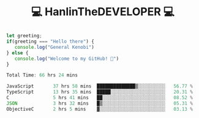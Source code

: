 # <p align="center"> 💻 HanlinTheDEVELOPER 💻 </p>
 ```js
let greeting;
 if(greeting === "Hello there") {
    console.log("General Kenobi")
} else { 
    console.log("Welcome to my GitHub! 👋")
}
```



<!--START_SECTION:waka-->

```js
Total Time: 66 hrs 24 mins

JavaScript       37 hrs 58 mins  ██████████████▒░░░░░░░░░░   56.77 %
TypeScript       13 hrs 35 mins  █████░░░░░░░░░░░░░░░░░░░░   20.31 %
C                5 hrs 41 mins   ██░░░░░░░░░░░░░░░░░░░░░░░   08.52 %
JSON             3 hrs 32 mins   █▒░░░░░░░░░░░░░░░░░░░░░░░   05.31 %
ObjectiveC       2 hrs 5 mins    ▓░░░░░░░░░░░░░░░░░░░░░░░░   03.13 %
```

<!--END_SECTION:waka-->


